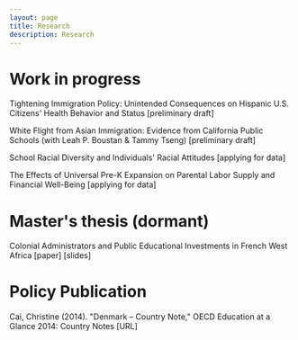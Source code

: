 ```yaml
---
layout: page
title: Research
description: Research
---
```


# Work in progress

Tightening Immigration Policy: Unintended Consequences on Hispanic U.S. Citizens' Health Behavior and Status 
[preliminary draft]

White Flight from Asian Immigration: Evidence from California Public Schools (with Leah P. Boustan & Tammy Tseng) 
[preliminary draft]

School Racial Diversity and Individuals' Racial Attitudes 
[applying for data]

The Effects of Universal Pre-K Expansion on Parental Labor Supply and Financial Well-Being 
[applying for data]

# Master's thesis (dormant)

Colonial Administrators and Public Educational Investments in French West Africa [paper] [slides]

# Policy Publication

Cai, Christine (2014). "Denmark – Country Note," OECD Education at a Glance 2014: Country Notes [URL]
